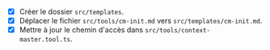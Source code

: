 - [x] Créer le dossier `src/templates`.
- [x] Déplacer le fichier `src/tools/cm-init.md` vers `src/templates/cm-init.md`.
- [x] Mettre à jour le chemin d'accès dans `src/tools/context-master.tool.ts`.
